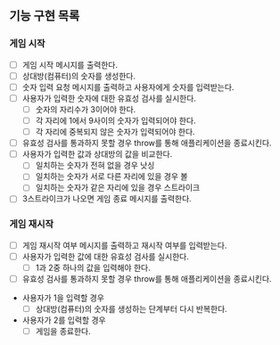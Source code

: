 ## 기능 구현 목록

### 게임 시작

- [ ] 게임 시작 메시지를 출력한다.
- [ ] 상대방(컴퓨터)의 숫자를 생성한다.
- [ ] 숫자 입력 요청 메시지를 출력하고 사용자에게 숫자를 입력받는다.
- [ ] 사용자가 입력한 숫자에 대한 유효성 검사를 실시한다.
  - [ ] 숫자의 자리수가 3이어야 한다.
  - [ ] 각 자리에 1에서 9사이의 숫자가 입력되어야 한다.
  - [ ] 각 자리에 중복되지 않은 숫자가 입력되어야 한다.
- [ ] 유효성 검사를 통과하지 못할 경우 throw를 통해 애플리케이션을 종료시킨다.
- [ ] 사용자가 입력한 값과 상대방의 값을 비교한다.
  - [ ] 일치하는 숫자가 전혀 없을 경우 낫싱
  - [ ] 일치하는 숫자가 서로 다른 자리에 있을 경우 볼
  - [ ] 일치하는 숫자가 같은 자리에 있을 경우 스트라이크
- [ ] 3스트라이크가 나오면 게임 종료 메시지를 출력한다.

### 게임 재시작

- [ ] 게임 재시작 여부 메시지를 출력하고 재시작 여부를 입력받는다.
- [ ] 사용자가 입력한 값에 대한 유효성 검사를 실시한다.
  - [ ] 1과 2중 하나의 값을 입력해야 한다.
- [ ] 유효성 검사를 통과하지 못할 경우 throw를 통해 애플리케이션을 종료시킨다.
- 사용자가 1을 입력할 경우
  - [ ] 상대방(컴퓨터)의 숫자를 생성하는 단계부터 다시 반복한다.
- 사용자가 2를 입력할 경우
  - [ ] 게임을 종료한다.
